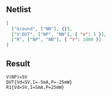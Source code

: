 ## Netlist

```json
[
  ["Ground", ["NN"], {}],
  ["V:DUT", ["NP", "NN"], { "v": 5 }],
  ["R", ["NP", "NN"], { "r": 1000 }]
]
```

## Result

```text
V(NP)=5V
DUT{Vd=5V,I=-5mA,P=-25mW}
R1{Vd=5V,I=5mA,P=25mW}
```
